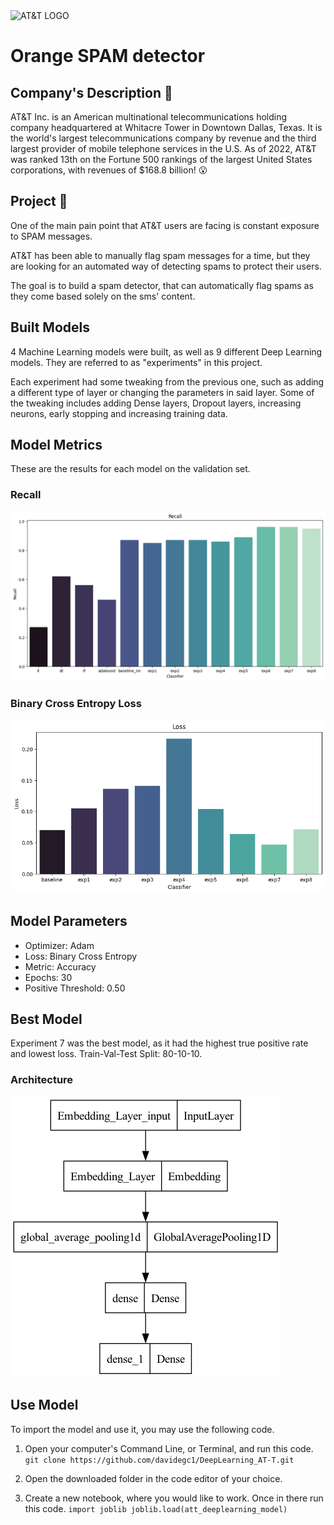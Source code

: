 <img src="https://full-stack-assets.s3.eu-west-3.amazonaws.com/M08-deep-learning/AT%26T_logo_2016.svg" alt="AT&T LOGO" width="50%" />

# Orange SPAM detector

## Company's Description 📇

AT&T Inc. is an American multinational telecommunications holding company headquartered at Whitacre Tower in Downtown Dallas, Texas. It is the world's largest telecommunications company by revenue and the third largest provider of mobile telephone services in the U.S. As of 2022, AT&T was ranked 13th on the Fortune 500 rankings of the largest United States corporations, with revenues of $168.8 billion! 😮

## Project 🚧

One of the main pain point that AT&T users are facing is constant exposure to SPAM messages.

AT&T has been able to manually flag spam messages for a time, but they are looking for an automated way of detecting spams to protect their users.

The goal is to build a spam detector, that can automatically flag spams as they come based solely on the sms' content.

## Built Models

4 Machine Learning models were built, as well as 9 different Deep Learning models. They are referred to as "experiments" in this project.

Each experiment had some tweaking from the previous one, such as adding a different type of layer or changing the parameters
in said layer. Some of the tweaking includes adding Dense layers, Dropout layers, increasing neurons, early stopping and 
increasing training data.

## Model Metrics

These are the results for each model on the validation set.

### Recall

![Recall](recall.png)

### Binary Cross Entropy Loss

![Loss](loss.png)

## Model Parameters

- Optimizer: Adam
- Loss: Binary Cross Entropy
- Metric: Accuracy
- Epochs: 30
- Positive Threshold: 0.50

## Best Model

Experiment 7 was the best model, as it had the highest true positive rate and lowest loss. Train-Val-Test Split: 80-10-10.

### Architecture

![Architecture](final_model_architecture.png)

## Use Model

To import the model and use it, you may use the following code.

1. Open your computer's Command Line, or Terminal, and run this code.
   `git clone https://github.com/davidegc1/DeepLearning_AT-T.git`

2. Open the downloaded folder in the code editor of your choice.

3. Create a new notebook, where you would like to work. Once in there run this code.
`import joblib
 joblib.load(att_deeplearning_model)`

